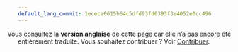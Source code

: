 ```yaml
---
default_lang_commit: 1ececa0615b64c5dfd93fd6393f3e4052e0cc496
---
```


<i class="fa-solid fa-circle-info" style="margin-left: -1.5rem"></i> Vous 
consultez la **version anglaise** de cette page car elle n’a pas encore été
entièrement traduite. Vous souhaitez contribuer ? Voir [Contribuer](/docs/contributing/).
